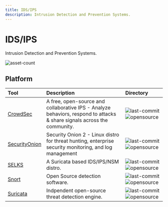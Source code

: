 ```yaml
---
title: IDS/IPS
description: Intrusion Detection and Prevention Systems.
---
```


# IDS/IPS

Intrusion Detection and Prevention Systems.

![asset-count](https://img.shields.io/badge/Tools%20%26%20Resources%20Available-5-A65F5F?style=for-the-badge)

## Platform

| Tool | Description | Directory |
| :--- | :--- | :--- |
| [CrowdSec](https://github.com/crowdsecurity/crowdsec) | A free, open-source and collaborative IPS - Analyze behaviors, respond to attacks & share signals across the community. | ![last-commit](https://img.shields.io/github/last-commit/crowdsecurity/crowdsec?color=a65f5f&style=flat-square) ![opensource](../../assets/img/icons/open-source.png) |
| [SecurityOnion](https://github.com/Security-Onion-Solutions/securityonion) |   Security Onion 2 - Linux distro for threat hunting, enterprise security monitoring, and log management | ![last-commit](https://img.shields.io/github/last-commit/Security-Onion-Solutions/securityonion?color=a65f5f&style=flat-square) ![opensource](../../assets/img/icons/open-source.png) |
| [SELKS](https://github.com/StamusNetworks/SELKS) | A Suricata based IDS/IPS/NSM distro.  | ![last-commit](https://img.shields.io/github/last-commit/StamusNetworks/SELKS?color=a65f5f&style=flat-square) ![opensource](../../assets/img/icons/open-source.png) |
| [Snort](https://github.com/snort3/snort3) | Open Source detection software. | ![last-commit](https://img.shields.io/github/last-commit/snort3/snort3?color=a65f5f&style=flat-square) ![opensource](../../assets/img/icons/open-source.png) |
| [Suricata](https://github.com/OISF/suricata) | Indpendent open-source threat detection engine. | ![last-commit](https://img.shields.io/github/last-commit/OISF/suricata?color=a65f5f&style=flat-square) ![opensource](../../assets/img/icons/open-source.png) |